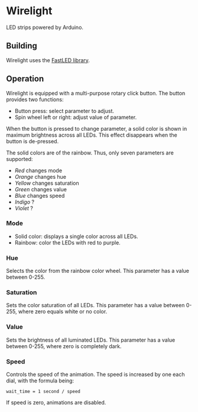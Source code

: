 # Wirelight

LED strips powered by Arduino.

## Building

Wirelight uses the [FastLED library](https://github.com/FastLED/FastLED).

## Operation

Wirelight is equipped with a multi-purpose rotary click button. The button
provides two functions:

* Button press: select parameter to adjust.
* Spin wheel left or right: adjust value of parameter.

When the button is pressed to change parameter, a solid color is shown in
maximum brightness across all LEDs. This effect disappears when the button is
de-pressed.

The solid colors are of the rainbow. Thus, only seven parameters are supported:

* *Red* changes mode
* *Orange* changes hue
* *Yellow* changes saturation
* *Green* changes value
* *Blue* changes speed
* *Indigo* ?
* *Violet* ?

### Mode

* Solid color: displays a single color across all LEDs.
* Rainbow: color the LEDs with red to purple.

### Hue

Selects the color from the rainbow color wheel. This parameter has a value
between 0-255.

### Saturation

Sets the color saturation of all LEDs. This parameter has a value between
0-255, where zero equals white or no color.

### Value

Sets the brightness of all luminated LEDs. This parameter has a value between
0-255, where zero is completely dark.

### Speed

Controls the speed of the animation. The speed is increased by one each dial,
with the formula being:

    wait_time = 1 second / speed

If speed is zero, animations are disabled.
